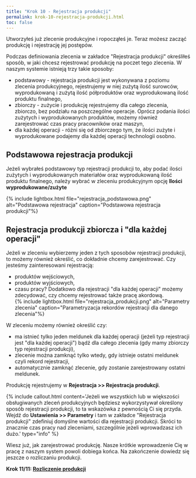 ```yaml
---
title: "Krok 10 - Rejestracja produkcji"
permalink: krok-10-rejestracja-produkcji.html
toc: false
---
```

Utworzyłeś już zlecenie produkcyjne i ropocząłeś je. Teraz możesz zacząć produkcję i rejestrację jej postępów.  
  
Podczas definiowania zlecenia w zakładce "Rejestracja produkcji" określiłeś sposób, w jaki chcesz rejestrować produkcję na poczet tego zlecenia. W naszym systemie istnieją trzy takie sposoby:

- podstawowy - rejestracja produkcji jest wykonywana z poziomu zlecenia produkcyjnego, rejestrujemy w niej zużytą ilość surowców, wyprodukowaną i zużytą ilość półproduktów oraz wyprodukowaną ilość produktu finalnego,   
- zbiorczy - zużycie i produkcję rejestrujemy dla całego zlecenia, zbiorczo, bez podziału na poszczególne operacje. Oprócz podania ilości zużytych i wyprodukowanych produktów, możemy również zarejestrować czas pracy pracowników oraz maszyn,  
- dla każdej operacji - różni się od zbiorczego tym, że ilości zużyte i wyprodukowane podajemy dla każdej operacji technologii osobno.  

## Podstawowa rejestracja produkcji 

Jeżeli wybrałeś podstawowy typ rejestracji produkcji to, aby podać ilości zużytych i wyprodukowanych materiałów oraz wyprodukowaną ilość produktu finalnego, należy wybrać w zleceniu produkcyjnym opcję **Ilości wyprodukowane/zużyte**

{% include lightbox.html file="rejestracja_podstawowa.png" alt="Podstawowa rejestracja" caption="Podstawowa rejestracja produkcji"%}
  
## Rejestracja produkcji zbiorcza i "dla każdej operacji"
  
  Jeżeli w zleceniu wybierzemy jeden z tych sposobów rejestracji produkcji, to możemy również określić, co dokładnie chcemy zarejestrować. Czy jesteśmy zainteresowani rejestracją:  
- produktów wejściowych,
- produktów wyjściowych,
- czasu pracy?
 Dodatkowo dla rejestracji "dla każdej operacji" możemy zdecydować, czy chcemy rejestrować także pracę akordową.  
  {% include lightbox.html file="rejestracja_produkcji.png" alt="Parametry zlecenia" caption="Parametryzacja rekordów rejestracji dla danego zlecenia"%}

 W zleceniu możemy również określić czy:  

- ma istnieć tylko jeden meldunek dla każdej operacji (jeżeli typ rejestracji jest "dla każdej operacji") bądź dla całego zlecenia (gdy mamy zbiorczy typ rejestracji produkcji),
- zlecenie można zamknąć tylko wtedy, gdy istnieje ostatni meldunek czyli rekord rejestracji,  
- automatycznie zamknąć zlecenie, gdy zostanie zarejestrowany ostatni meldunek.
   
Produkcję rejestrujemy w **Rejestracja >> Rejestracja produkcji**.  
  
{% include callout.html content='Jeżeli we wszystkich lub w większości obsługiwanych zleceń produkcyjnych będziesz wykorzystywał określony sposób rejestracji produkcji, to ta wskazówka z pewnością Ci się przyda. Wejdź do **Ustawienia >> Parametry** i tam w zakładce "Rejestracja produkcji" zdefiniuj domyślne wartości dla rejestracji produkcji. Skróci to znacznie czas pracy nad zleceniami, szczególnie jeżeli wprowadzasz ich dużo.' type="info" %} 

Wiesz już, jak zarejestrować produkcję. Nasze krótkie wprowadzenie Cię w pracę z naszym system powoli dobiega końca. Na zakończenie dowiedz się jeszcze o rozliczaniu produkcji.

**Krok 11/11: [Rozliczenie produkcji](/krok-11---rozliczenie-produkcji)**
